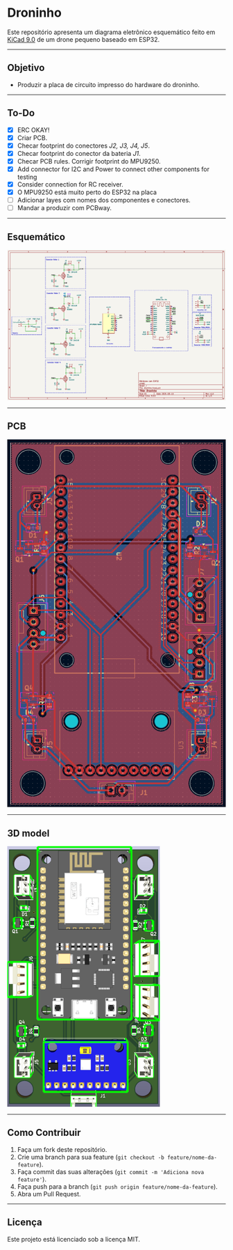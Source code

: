 # Droninho

Este repositório apresenta um diagrama eletrônico esquemático feito em [KiCad 9.0](https://www.kicad.org/) de um drone pequeno baseado em ESP32. 

---

## Objetivo

- Produzir a placa de circuito impresso do hardware do droninho.

---

## To-Do

- [x] ERC OKAY!
- [x] Criar PCB.
- [x] Checar footprint do conectores *J2, J3, J4, J5*.
- [x] Checar footprint do conector da bateria *J1*.
- [x] Checar PCB rules. Corrigir footprint do MPU9250.
- [x] Add connector for I2C and Power to connect other components for testing
- [x] Consider connection for RC receiver.
- [x] O MPU9250 está muito perto do ESP32 na placa
- [ ] Adicionar layes com nomes dos componentes e conectores.
- [ ] Mandar a produzir com PCBway.

---
 
## Esquemático

![Esquemático](esquematico.png)

---

## PCB

![PCB](PCB.png)

---

## 3D model

![3DModel](3Dmodel.png)

---

## Como Contribuir

1. Faça um fork deste repositório.
2. Crie uma branch para sua feature (`git checkout -b feature/nome-da-feature`).
3. Faça commit das suas alterações (`git commit -m 'Adiciona nova feature'`).
4. Faça push para a branch (`git push origin feature/nome-da-feature`).
5. Abra um Pull Request.

---

## Licença

Este projeto está licenciado sob a licença MIT.